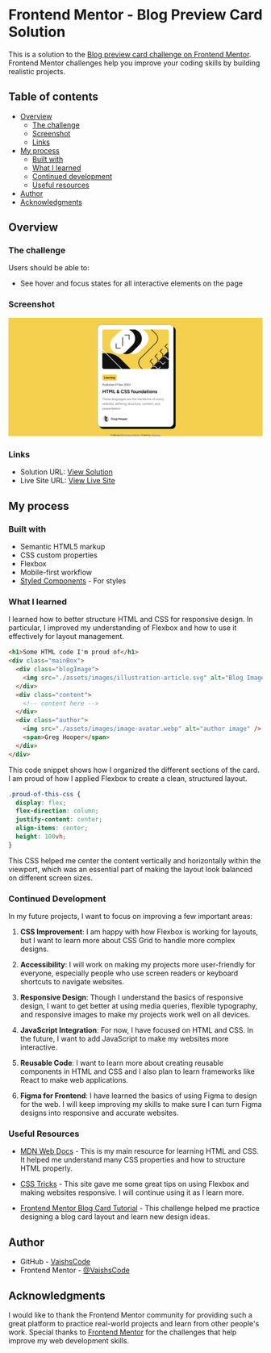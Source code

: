 # Frontend Mentor - Blog Preview Card Solution

This is a solution to the [Blog preview card challenge on Frontend Mentor](https://www.frontendmentor.io/challenges/blog-preview-card-ckPaj01IcS). Frontend Mentor challenges help you improve your coding skills by building realistic projects.

## Table of contents

- [Overview](#overview)
  - [The challenge](#the-challenge)
  - [Screenshot](#screenshot)
  - [Links](#links)
- [My process](#my-process)
  - [Built with](#built-with)
  - [What I learned](#what-i-learned)
  - [Continued development](#continued-development)
  - [Useful resources](#useful-resources)
- [Author](#author)
- [Acknowledgments](#acknowledgments)

## Overview

### The challenge

Users should be able to:

- See hover and focus states for all interactive elements on the page

### Screenshot

![Blog Preview Card Screenshot](./assets/Frontend-Mentor-Blog-preview-card-solution.png)

### Links

- Solution URL: [View Solution](https://github.com/VaishsCode/frontend-mentor-challenges/tree/main/blog-preview-card-main)
- Live Site URL: [View Live Site](https://vaishscode.github.io/frontend-mentor-challenges/blog-preview-card-main/)

## My process

### Built with

- Semantic HTML5 markup
- CSS custom properties
- Flexbox
- Mobile-first workflow
- [Styled Components](https://styled-components.com/) - For styles

### What I learned

I learned how to better structure HTML and CSS for responsive design. In particular, I improved my understanding of Flexbox and how to use it effectively for layout management.

```html
<h1>Some HTML code I'm proud of</h1>
<div class="mainBox">
  <div class="blogImage">
    <img src="./assets/images/illustration-article.svg" alt="Blog Image" />
  </div>
  <div class="content">
    <!-- content here -->
  </div>
  <div class="author">
    <img src="./assets/images/image-avatar.webp" alt="author image" />
    <span>Greg Hooper</span>
  </div>
</div>
```

This code snippet shows how I organized the different sections of the card. I am proud of how I applied Flexbox to create a clean, structured layout.

```css
.proud-of-this-css {
  display: flex;
  flex-direction: column;
  justify-content: center;
  align-items: center;
  height: 100vh;
}
```

This CSS helped me center the content vertically and horizontally within the viewport, which was an essential part of making the layout look balanced on different screen sizes.

### Continued Development

In my future projects, I want to focus on improving a few important areas:

1. **CSS Improvement**: I am happy with how Flexbox is working for layouts, but I want to learn more about CSS Grid to handle more complex designs.

2. **Accessibility**: I will work on making my projects more user-friendly for everyone, especially people who use screen readers or keyboard shortcuts to navigate websites.

3. **Responsive Design**: Though I understand the basics of responsive design, I want to get better at using media queries, flexible typography, and responsive images to make my projects work well on all devices.

4. **JavaScript Integration**: For now, I have focused on HTML and CSS. In the future, I want to add JavaScript to make my websites more interactive.

5. **Reusable Code**: I want to learn more about creating reusable components in HTML and CSS and I also plan to learn frameworks like React to make web applications.

6. **Figma for Frontend**: I have learned the basics of using Figma to design for the web. I will keep improving my skills to make sure I can turn Figma designs into responsive and accurate websites.

### Useful Resources

- [MDN Web Docs](https://developer.mozilla.org/en-US/) - This is my main resource for learning HTML and CSS. It helped me understand many CSS properties and how to structure HTML properly.

- [CSS Tricks](https://css-tricks.com/) - This site gave me some great tips on using Flexbox and making websites responsive. I will continue using it as I learn more.

- [Frontend Mentor Blog Card Tutorial](https://www.frontendmentor.io/) - This challenge helped me practice designing a blog card layout and learn new design ideas.

## Author

- GitHub - [VaishsCode](https://github.com/VaishsCode)
- Frontend Mentor - [@VaishsCode](https://www.frontendmentor.io/profile/VaishsCode)

## Acknowledgments

I would like to thank the Frontend Mentor community for providing such a great platform to practice real-world projects and learn from other people's work. Special thanks to [Frontend Mentor](https://www.frontendmentor.io/) for the challenges that help improve my web development skills.
